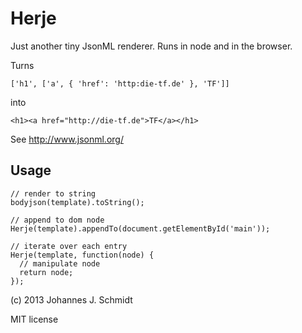 Herje
=====

Just another tiny JsonML renderer. Runs in node and in the browser.


Turns

    ['h1', ['a', { 'href': 'http:die-tf.de' }, 'TF']]

into

    <h1><a href="http://die-tf.de">TF</a></h1>


See http://www.jsonml.org/


Usage
-----

    // render to string
    bodyjson(template).toString();

    // append to dom node
    Herje(template).appendTo(document.getElementById('main'));

    // iterate over each entry
    Herje(template, function(node) {
      // manipulate node
      return node;
    });


(c) 2013 Johannes J. Schmidt

MIT license
